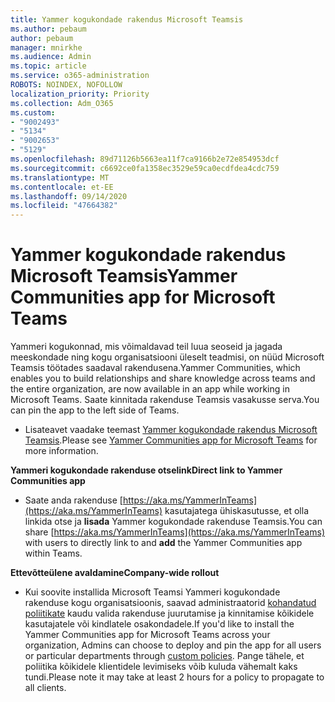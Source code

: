 ```yaml
---
title: Yammer kogukondade rakendus Microsoft Teamsis
ms.author: pebaum
author: pebaum
manager: mnirkhe
ms.audience: Admin
ms.topic: article
ms.service: o365-administration
ROBOTS: NOINDEX, NOFOLLOW
localization_priority: Priority
ms.collection: Adm_O365
ms.custom:
- "9002493"
- "5134"
- "9002653"
- "5129"
ms.openlocfilehash: 89d71126b5663ea11f7ca9166b2e72e854953dcf
ms.sourcegitcommit: c6692ce0fa1358ec3529e59ca0ecdfdea4cdc759
ms.translationtype: MT
ms.contentlocale: et-EE
ms.lasthandoff: 09/14/2020
ms.locfileid: "47664382"
---
```

# <a name="yammer-communities-app-for-microsoft-teams"></a><span data-ttu-id="532f6-102">Yammer kogukondade rakendus Microsoft Teamsis</span><span class="sxs-lookup"><span data-stu-id="532f6-102">Yammer Communities app for Microsoft Teams</span></span>

<span data-ttu-id="532f6-103">Yammeri kogukonnad, mis võimaldavad teil luua seoseid ja jagada meeskondade ning kogu organisatsiooni üleselt teadmisi, on nüüd Microsoft Teamsis töötades saadaval rakendusena.</span><span class="sxs-lookup"><span data-stu-id="532f6-103">Yammer Communities, which enables you to build relationships and share knowledge across teams and the entire organization, are now available in an app while working in Microsoft Teams.</span></span> <span data-ttu-id="532f6-104">Saate kinnitada rakenduse Teamsis vasakusse serva.</span><span class="sxs-lookup"><span data-stu-id="532f6-104">You can pin the app to the left side of Teams.</span></span> 

- <span data-ttu-id="532f6-105">Lisateavet vaadake teemast [Yammer kogukondade rakendus Microsoft Teamsis](https://go.microsoft.com/fwlink/?linkid=2127757&clcid=0x409).</span><span class="sxs-lookup"><span data-stu-id="532f6-105">Please see [Yammer Communities app for Microsoft Teams](https://go.microsoft.com/fwlink/?linkid=2127757&clcid=0x409) for more information.</span></span>

<span data-ttu-id="532f6-106">**Yammeri kogukondade rakenduse otselink**</span><span class="sxs-lookup"><span data-stu-id="532f6-106">**Direct link to Yammer Communities app**</span></span>

- <span data-ttu-id="532f6-107">Saate anda rakenduse [https://aka.ms/YammerInTeams](https://aka.ms/YammerInTeams) kasutajatega ühiskasutusse, et olla linkida otse ja **lisada** Yammer kogukondade rakenduse Teamsis.</span><span class="sxs-lookup"><span data-stu-id="532f6-107">You can share [https://aka.ms/YammerInTeams](https://aka.ms/YammerInTeams) with users to directly link to and **add** the Yammer Communities app within Teams.</span></span>

<span data-ttu-id="532f6-108">**Ettevõtteülene avaldamine**</span><span class="sxs-lookup"><span data-stu-id="532f6-108">**Company-wide rollout**</span></span>

- <span data-ttu-id="532f6-109">Kui soovite installida Microsoft Teamsi Yammeri kogukondade rakenduse kogu organisatsioonis, saavad administraatorid [kohandatud poliitikate](https://docs.microsoft.com/microsoftteams/manage-apps) kaudu valida rakenduse juurutamise ja kinnitamise kõikidele kasutajatele või kindlatele osakondadele.</span><span class="sxs-lookup"><span data-stu-id="532f6-109">If you'd like to install the Yammer Communities app for Microsoft Teams across your organization, Admins can choose to deploy and pin the app for all users or particular departments through [custom policies](https://docs.microsoft.com/microsoftteams/manage-apps).</span></span> <span data-ttu-id="532f6-110">Pange tähele, et poliitika kõikidele klientidele levimiseks võib kuluda vähemalt kaks tundi.</span><span class="sxs-lookup"><span data-stu-id="532f6-110">Please note it may take at least 2 hours for a policy to propagate to all clients.</span></span>
